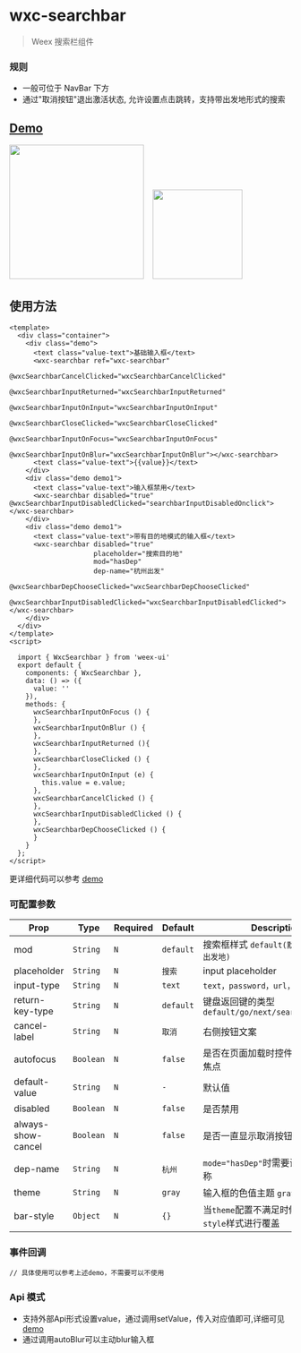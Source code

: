 # wxc-searchbar 

> Weex 搜索栏组件

### 规则
- 一般可位于 NavBar 下方
- 通过"取消按钮"退出激活状态, 允许设置点击跳转，支持带出发地形式的搜索

## [Demo](https://h5.m.taobao.com/trip/wxc-searchbar/index.html?_wx_tpl=https%3A%2F%2Fh5.m.taobao.com%2Ftrip%2Fwxc-searchbar%2Fdemo%2Findex.native-min.js)
<img src="https://gw.alipayobjects.com/zos/rmsportal/qbEmYUETsvpDKuloPFfu.gif" width="240"/>&nbsp;&nbsp;&nbsp;&nbsp;<img src="https://img.alicdn.com/tfs/TB10KfVSpXXXXaRXVXXXXXXXXXX-200-200.png" width="160"/>


## 使用方法

```vue
<template>
  <div class="container">
    <div class="demo">
      <text class="value-text">基础输入框</text>
      <wxc-searchbar ref="wxc-searchbar"
                     @wxcSearchbarCancelClicked="wxcSearchbarCancelClicked"
                     @wxcSearchbarInputReturned="wxcSearchbarInputReturned"
                     @wxcSearchbarInputOnInput="wxcSearchbarInputOnInput"
                     @wxcSearchbarCloseClicked="wxcSearchbarCloseClicked"
                     @wxcSearchbarInputOnFocus="wxcSearchbarInputOnFocus"
                     @wxcSearchbarInputOnBlur="wxcSearchbarInputOnBlur"></wxc-searchbar>
      <text class="value-text">{{value}}</text>
    </div>
    <div class="demo demo1">
      <text class="value-text">输入框禁用</text>
      <wxc-searchbar disabled="true" @wxcSearchbarInputDisabledClicked="searchbarInputDisabledOnclick"></wxc-searchbar>
    </div>
    <div class="demo demo1">
      <text class="value-text">带有目的地模式的输入框</text>
      <wxc-searchbar disabled="true"
                     placeholder="搜索目的地"
                     mod="hasDep"
                     dep-name="杭州出发"
                     @wxcSearchbarDepChooseClicked="wxcSearchbarDepChooseClicked"
                     @wxcSearchbarInputDisabledClicked="wxcSearchbarInputDisabledClicked"></wxc-searchbar>
    </div>
  </div>
</template>
<script>

  import { WxcSearchbar } from 'weex-ui'
  export default {
    components: { WxcSearchbar },
    data: () => ({
      value: ''
    }),
    methods: {
      wxcSearchbarInputOnFocus () {
      },
      wxcSearchbarInputOnBlur () {
      },
      wxcSearchbarInputReturned (){
      },
      wxcSearchbarCloseClicked () {
      },
      wxcSearchbarInputOnInput (e) {
        this.value = e.value;
      },
      wxcSearchbarCancelClicked () {
      },
      wxcSearchbarInputDisabledClicked () {
      },
      wxcSearchbarDepChooseClicked () {
      }
    }
  };
</script>

```

更详细代码可以参考 [demo](https://github.com/alibaba/weex-ui/blob/master/example/searchbar/index.vue)


### 可配置参数

| Prop | Type | Required | Default | Description |
|-------------|------------|--------|-----|-----|
| mod | `String` |`N`| `default` | 搜索框样式 `default(默认)`/`hasDep(带出发地)` |
| placeholder | `String` |`N`| `搜索` | input placeholder|
| input-type | `String` |`N`| `text` | `text，password，url，email，tel`|
| return-key-type | `String` |`N`| `default` |键盘返回键的类型 `default/go/next/search/send/done`|
| cancel-label | `String` |`N`| `取消 ` |右侧按钮文案|
| autofocus | `Boolean` |`N`| `false` | 是否在页面加载时控件自动获得输入焦点 |
| default-value | `String` |`N`| `-` | 默认值 |
| disabled | `Boolean` |`N`| `false` | 是否禁用 |
| always-show-cancel | `Boolean` |`N`| `false` | 是否一直显示取消按钮 |
| dep-name | `String` |`N`| `杭州` | `mode="hasDep"`时需要设置出发地名称 |
| theme | `String` |`N`| `gray` |  输入框的色值主题 `gray`/`yellow` |
| bar-style | `Object` |`N`| `{}` | 当`theme`配置不满足时候使用`bar-style`样式进行覆盖 |

### 事件回调

```
// 具体使用可以参考上述demo，不需要可以不使用
```

### Api 模式
- 支持外部Api形式设置value，通过调用setValue，传入对应值即可,详细可见 [demo](https://github.com/alibaba/weex-ui/blob/master/example/searchbar/index.vue#L109)
- 通过调用autoBlur可以主动blur输入框

